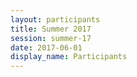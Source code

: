 ```yaml
---
layout: participants
title: Summer 2017
session: summer-17
date: 2017-06-01
display_name: Participants
---
```

